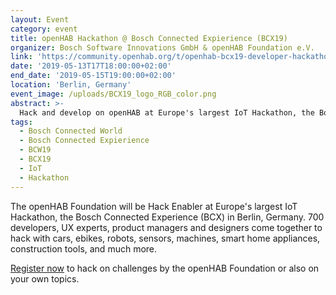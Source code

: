 ```yaml
---
layout: Event
category: event
title: openHAB Hackathon @ Bosch Connected Expierience (BCX19)
organizer: Bosch Software Innovations GmbH & openHAB Foundation e.V.
link: 'https://community.openhab.org/t/openhab-bcx19-developer-hackathon-europe-berlin-13th-15th-may-2019'
date: '2019-05-13T17T18:00:00+02:00'
end_date: '2019-05-15T19:00:00+02:00'
location: 'Berlin, Germany'
event_image: /uploads/BCX19_logo_RGB_color.png
abstract: >-
  Hack and develop on openHAB at Europe's largest IoT Hackathon, the Bosch Connected Experience (BCX)
tags:
  - Bosch Connected World
  - Bosch Connected Expierience
  - BCW19
  - BCX19
  - IoT
  - Hackathon
---
```

The openHAB Foundation will be Hack Enabler at Europe's largest IoT Hackathon, the Bosch Connected Experience (BCX) in Berlin, Germany. 700 developers, UX experts, product managers and designers come together to hack with cars, ebikes, robots, sensors, machines, smart home appliances, construction tools, and much more.

[Register now](https://www.eventbrite.com/e/openhab-bosch-iot-hackathon-bosch-connected-expierience-bcx19-tickets-60309364934) to hack on challenges by the openHAB Foundation or also on your own topics.